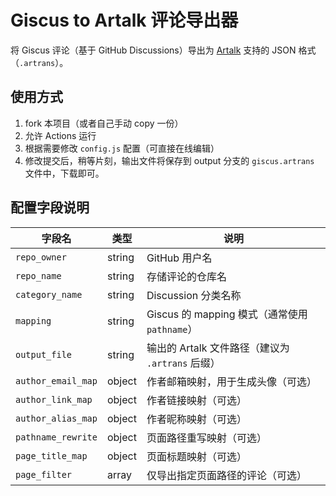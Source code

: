 # Giscus to Artalk 评论导出器

将 Giscus 评论（基于 GitHub Discussions）导出为 [Artalk](https://artalk.js.org/) 支持的 JSON 格式（`.artrans`）。


## 使用方式

1. fork 本项目（或者自己手动 copy 一份）
2. 允许 Actions 运行
3. 根据需要修改 `config.js` 配置（可直接在线编辑）
4. 修改提交后，稍等片刻，输出文件将保存到 output 分支的 `giscus.artrans` 文件中，下载即可。


## 配置字段说明

| 字段名                | 类型     | 说明                                   |
| ------------------ | ------ | ------------------------------------ |
| `repo_owner`       | string | GitHub 用户名                           |
| `repo_name`        | string | 存储评论的仓库名                             |
| `category_name`    | string | Discussion 分类名称                      |
| `mapping`          | string | Giscus 的 mapping 模式（通常使用 `pathname`） |
| `output_file`      | string | 输出的 Artalk 文件路径（建议为 `.artrans` 后缀）   |
| `author_email_map` | object | 作者邮箱映射，用于生成头像（可选）                    |
| `author_link_map`  | object | 作者链接映射（可选）                           |
| `author_alias_map` | object | 作者昵称映射（可选）                           |
| `pathname_rewrite` | object | 页面路径重写映射（可选）                         |
| `page_title_map`   | object | 页面标题映射（可选）                           |
| `page_filter`      | array  | 仅导出指定页面路径的评论（可选）                     |

